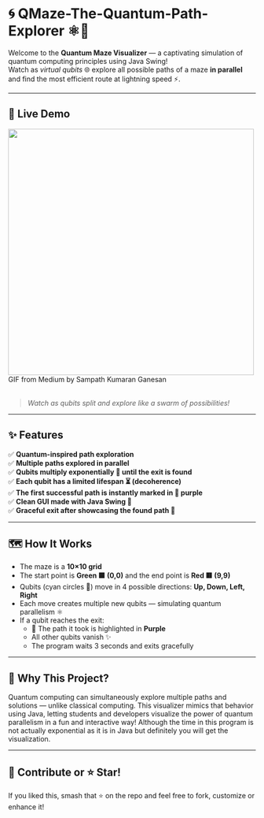 # 🌀 QMaze-The-Quantum-Path-Explorer ⚛️🚀

Welcome to the **Quantum Maze Visualizer** — a captivating simulation of quantum computing principles using Java Swing!  
Watch as *virtual qubits* 🌐 explore all possible paths of a maze **in parallel** and find the most efficient route at lightning speed ⚡.

---

## 🎥 Live Demo

<img src="https://miro.medium.com/v2/resize:fit:720/format:webp/1*2hbLlbxYLD6XHkeWr8hX8g.gif" width="500"/>
GIF from Medium by Sampath Kumaran Ganesan <br><br>

> _Watch as qubits split and explore like a swarm of possibilities!_

---

## ✨ Features

✅ **Quantum-inspired path exploration**  
✅ **Multiple paths explored in parallel**  
✅ **Qubits multiply exponentially 🔁 until the exit is found**  
✅ **Each qubit has a limited lifespan ⏳ (decoherence)**  
✅ **The first successful path is instantly marked in 💜 purple**  
✅ **Clean GUI made with Java Swing 🎨**  
✅ **Graceful exit after showcasing the found path 👋**

---

## 🗺️ How It Works

- The maze is a **10×10 grid**
- The start point is **Green 🟩 (0,0)** and the end point is **Red 🟥 (9,9)**
- Qubits (cyan circles 🔵) move in 4 possible directions: **Up, Down, Left, Right**
- Each move creates multiple new qubits — simulating quantum parallelism ⚛️
- If a qubit reaches the exit:
  - 🎉 The path it took is highlighted in **Purple**
  - All other qubits vanish ✨
  - The program waits 3 seconds and exits gracefully

---

## 🎯 Why This Project?

Quantum computing can simultaneously explore multiple paths and solutions — unlike classical computing. This visualizer mimics that behavior using Java, letting students and developers visualize the power of quantum parallelism in a fun and interactive way! Although the time in this program is not actually exponential as it is in Java but definitely you will get the visualization.

---

## 📣 Contribute or ⭐ Star!

If you liked this, smash that ⭐ on the repo and feel free to fork, customize or enhance it!

